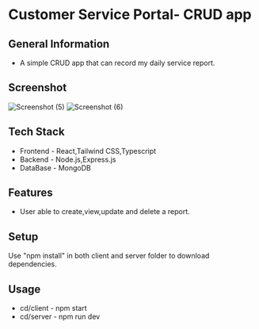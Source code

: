 # Customer Service Portal- CRUD app

## General Information

- A simple CRUD app that can record my daily service report.

## Screenshot
![Screenshot (5)](https://user-images.githubusercontent.com/91144613/221530130-52442c14-eeea-476e-b103-a8f98df28f03.png)
![Screenshot (6)](https://user-images.githubusercontent.com/91144613/221530170-f9f8351e-13d1-456f-8882-2e8e0fb13397.png)

## Tech Stack

- Frontend - React,Tailwind CSS,Typescript
- Backend - Node.js,Express.js
- DataBase - MongoDB

## Features

- User able to create,view,update and delete a report.

## Setup

Use "npm install" in both client and server folder to download dependencies.

## Usage

- cd/client - npm start
- cd/server - npm run dev
